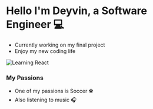 # Hello I'm Deyvin, a Software Engineer  💻

- Currently working on my final project
- Enjoy my new coding life

![Learning React](http://reactjs.org)

### My Passions
- One of my passions is Soccer ⚽️
- Also listening to music 🎧